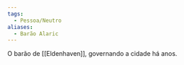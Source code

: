 ```yaml
---
tags:
  - Pessoa/Neutro
aliases:
  - Barão Alaric
---
```

O barão de [[Eldenhaven]], governando a cidade há anos.